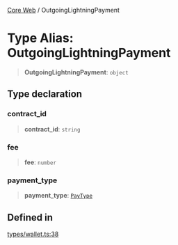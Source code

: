 [Core Web](../globals.md) / OutgoingLightningPayment

# Type Alias: OutgoingLightningPayment

> **OutgoingLightningPayment**: `object`

## Type declaration

### contract_id

> **contract_id**: `string`

### fee

> **fee**: `number`

### payment_type

> **payment_type**: [`PayType`](PayType.md)

## Defined in

[types/wallet.ts:38](https://github.com/fedimint/fedimint-web-sdk/blob/451b02527305a23fec3a269d39bde9a3ec377df2/packages/core-web/src/types/wallet.ts#L38)

